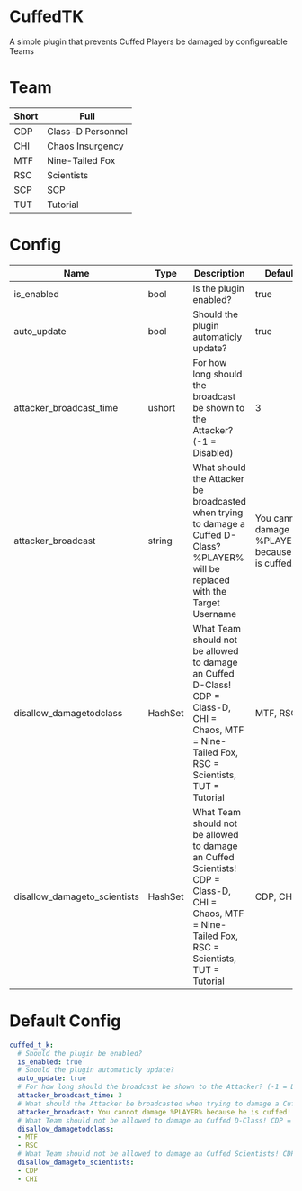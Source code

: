 # CuffedTK
A simple plugin that prevents Cuffed Players be damaged by configureable Teams

# Team
Short | Full
----- | ----
CDP | Class-D Personnel
CHI | Chaos Insurgency
MTF | Nine-Tailed Fox
RSC | Scientists
SCP | SCP
TUT | Tutorial

# Config
Name | Type | Description | Default
---- | ---- | ----------- | -------
is_enabled | bool | Is the plugin enabled? | true
auto_update | bool | Should the plugin automaticly update? | true
attacker_broadcast_time | ushort | For how long should the broadcast be shown to the Attacker? (-1 = Disabled) | 3
attacker_broadcast | string | What should the Attacker be broadcasted when trying to damage a Cuffed D-Class? %PLAYER% will be replaced with the Target Username | You cannot damage %PLAYER% because he is cuffed! 
disallow_damagetodclass | HashSet | What Team should not be allowed to damage an Cuffed D-Class! CDP = Class-D, CHI = Chaos, MTF = Nine-Tailed Fox, RSC = Scientists, TUT = Tutorial | MTF, RSC
disallow_damageto_scientists | HashSet | What Team should not be allowed to damage an Cuffed Scientists! CDP = Class-D, CHI = Chaos, MTF = Nine-Tailed Fox, RSC = Scientists, TUT = Tutorial | CDP, CHI

# Default Config
```yml
cuffed_t_k:
  # Should the plugin be enabled?
  is_enabled: true
  # Should the plugin automaticly update?
  auto_update: true
  # For how long should the broadcast be shown to the Attacker? (-1 = Disabled)
  attacker_broadcast_time: 3
  # What should the Attacker be broadcasted when trying to damage a Cuffed D-Class? %PLAYER% will be replaced with the Target Username
  attacker_broadcast: You cannot damage %PLAYER% because he is cuffed!
  # What Team should not be allowed to damage an Cuffed D-Class! CDP = Class-D, CHI = Chaos, MTF = Nine-Tailed Fox, RSC = Scientists, TUT = Tutorial
  disallow_damagetodclass:
  - MTF
  - RSC
  # What Team should not be allowed to damage an Cuffed Scientists! CDP = Class-D, CHI = Chaos, MTF = Nine-Tailed Fox, RSC = Scientists, TUT = Tutorial
  disallow_damageto_scientists:
  - CDP
  - CHI
```
